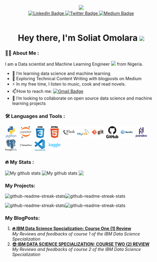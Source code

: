 <div id="header" align="center">
  <img src="https://media.giphy.com/media/paTz7UZbPfTZFRYnnB/giphy.gif" width="100"/>
</div>
<div id="badges" align="center">
  <a href="https://www.linkedin.com/in/soliat-omolara/">
    <img src="https://img.shields.io/badge/LinkedIn-purple?style=for-the-badge&logo=linkedin&logoColor=white" alt="LinkedIn Badge"/>
  </a>
  <a href="https://twitter.com/LeehahBaby">
    <img src="https://img.shields.io/badge/Twitter-black?style=for-the-badge&logo=twitter&logoColor=white" alt="Twitter Badge"/>
  </a>
  <a href="https://medium.com/@azeezsoleehah">
    <img src="https://img.shields.io/badge/Medium-purple?style=for-the-badge&logo=medium&logoColor=white" alt="Medium Badge"/>
  </a>
</div>
<div id="header" align="center">
    <img src="https://komarev.com/ghpvc/?username=SoliatOmolara&style=flat-square&color=blue" alt=""/>
  <h1>
  Hey there, I'm Soliat Omolara
  <img src="https://media.giphy.com/media/hvRJCLFzcasrR4ia7z/giphy.gif" width="30px"/>
</h1>
</div>

### :woman_technologist: About Me :
I am a Data scientist and Machine Learning Engineer <img src="https://media.giphy.com/media/WUlplcMpOCEmTGBtBW/giphy.gif" width="30"> from Nigeria.
- :telescope: I’m learning data science and machine learning
- :seedling: Exploring Technical Content Writing with blogposts on Medium
- :zap: In my free time, I listen to music, cook and read novels.
- :mailbox:How to reach me: [![Gmail Badge](https://img.shields.io/badge/-Gmail-purple?style=flat&logo=Gmail&logoColor=white)](azeezsoleehah@gmail.com)
- 💞️ I’m looking to collaborate on open source data science and machine learning projects


### :hammer_and_wrench: Languages and Tools :
<div>
  <img src="https://github.com/devicons/devicon/blob/master/icons/python/python-original-wordmark.svg" title="Python" alt="Python" width="40" height="40"/>&nbsp;
  <img src="https://github.com/devicons/devicon/blob/master/icons/jupyter/jupyter-original-wordmark.svg" title="Jupyter" alt="Jupyter" width="40" height="40"/>&nbsp;
  <img src="https://github.com/devicons/devicon/blob/master/icons/css3/css3-original-wordmark.svg"  title="CSS3" alt="CSS" width="40" height="40"/>&nbsp;
  <img src="https://github.com/devicons/devicon/blob/master/icons/html5/html5-original-wordmark.svg" title="HTML5" alt="HTML" width="40" height="40"/>&nbsp;
  <img src="https://github.com/devicons/devicon/blob/master/icons/flask/flask-original-wordmark.svg" title="Flask" alt="Flask" width="40" height="40"/>&nbsp;
  <img src="https://github.com/devicons/devicon/blob/master/icons/mysql/mysql-original-wordmark.svg" title="MySQL"  alt="MySQL" width="40" height="40"/>&nbsp;
  <img src="https://github.com/devicons/devicon/blob/master/icons/git/git-original-wordmark.svg" title="Git" **alt="Git" width="40" height="40"/>&nbsp;
  <img src="https://github.com/devicons/devicon/blob/master/icons/github/github-original-wordmark.svg" title="Github"  alt="Github" width="40" height="40"/>&nbsp;
  <img src="https://github.com/devicons/devicon/blob/master/icons/numpy/numpy-original-wordmark.svg" title="Numpy"  alt="Numpy" width="40" height="40"/>&nbsp;
  <img src="https://github.com/devicons/devicon/blob/master/icons/pandas/pandas-original-wordmark.svg" title="Pandas"  alt="Pandas" width="40" height="40"/>&nbsp;
  <img src="https://github.com/devicons/devicon/blob/master/icons/postgresql/postgresql-original-wordmark.svg" title="Postgresql"  alt="Postgresql" width="40" height="40"/>&nbsp;
  <img src="https://github.com/devicons/devicon/blob/master/icons/tensorflow/tensorflow-line-wordmark.svg" title="tensorflow"  alt="tensorflow" width="40" height="40"/>&nbsp;
  <img src="https://github.com/devicons/devicon/blob/master/icons/vscode/vscode-original-wordmark.svg" title="vscode"  alt="vscode" width="40" height="40"/>&nbsp;
  <img src="https://github.com/devicons/devicon/blob/master/icons/kaggle/kaggle-original-wordmark.svg" title="kaggle"  alt="kaggle" width="40" height="40"/>&nbsp;
</div

---

### :fire: My Stats :
<img align="center" src="https://github-readme-streak-stats.herokuapp.com?user=SoliatOmolara&theme=vue-dark&hide_border=true&date_format=M%20j%5B%2C%20Y%5D" alt="My github stats" />

<img align="center" src="https://github-readme-stats.vercel.app/api?username=SoliatOmolara&show_icons=true&include_all_commits=true&theme=cobalt&hide_border=true" alt="My github stats" /> 

<img align="center" src="https://github-readme-stats.vercel.app/api/top-langs/?username=SoliatOmolara&layout=compact&theme=cobalt&hide_border=true" />

### My Projects:
<img width="282" src="https://denvercoder1-github-readme-stats.vercel.app/api/pin/?username=SoliatOmolara&repo=EDA-on-Machine-Learning-Repo&theme=react&bg_color=273849&title_color=F85D7F&icon_color=F8D866&hide_border=true&show_icons=false" alt="github-readme-streak-stats"><img width="282" src="https://denvercoder1-github-readme-stats.vercel.app/api/pin/?username=SoliatOmolara&repo=IBM-DATA-SCIENCE-SPECIALIZATION-CAPSTONE-PROJECT&theme=react&bg_color=273849&title_color=F85D7F&icon_color=F8D866&hide_border=true&show_icons=false" alt="github-readme-streak-stats">

<img width="282" src="https://denvercoder1-github-readme-stats.vercel.app/api/pin/?username=SoliatOmolara&repo=Kera_to_MDF-Project&theme=react&bg_color=273849&title_color=F85D7F&icon_color=F8D866&hide_border=true&show_icons=false" alt="github-readme-streak-stats"><img width="282" src="https://denvercoder1-github-readme-stats.vercel.app/api/pin/?username=SoliatOmolara&repo=Airline-Passenger-s-Satisfaction-Prediction&theme=react&bg_color=273849&title_color=F85D7F&icon_color=F8D866&hide_border=true&show_icons=false" alt="github-readme-streak-stats">


### My BlogPosts:
1. **[🔥 IBM Data Science Specialization: Course One (1) Review](https://medium.com/@azeezsoleehah/ibm-data-science-specialization-course-one-1-review-4597baf739ea)** <br> *My Reviews and feedbacks of course 1 of the IBM Data Science Specialization*
2. **[😎 IBM DATA SCIENCE SPECIALIZATION: COURSE TWO (2) REVIEW](https://medium.com/@azeezsoleehah/ibm-data-science-specialization-course-two-2-review-606b50098f5b)** <br> *My Reviews and feedbacks of course 2 of the IBM Data Science Specialization*


 
<!---
SoliatOmolara/SoliatOmolara is a ✨ special ✨ repository because its `README.md` (this file) appears on your GitHub profile.
You can click the Preview link to take a look at your changes.
--->
